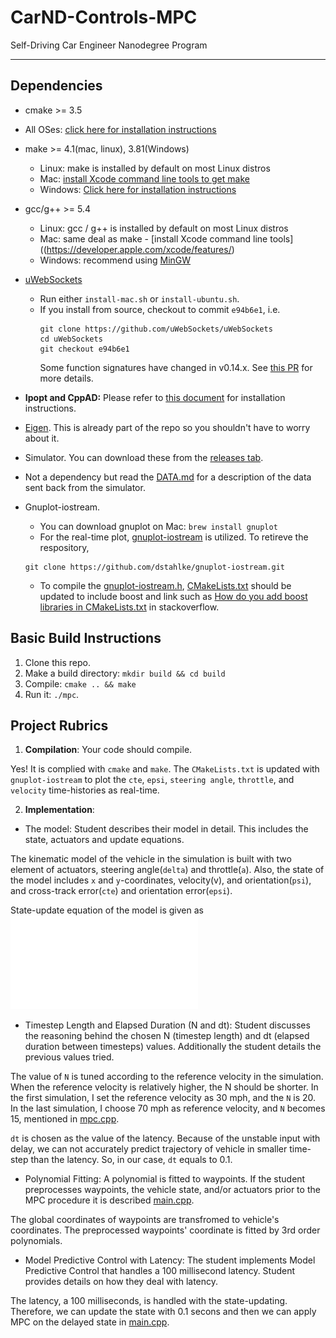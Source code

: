 # CarND-Controls-MPC
Self-Driving Car Engineer Nanodegree Program


---
## Dependencies

* cmake >= 3.5
 * All OSes: [click here for installation instructions](https://cmake.org/install/)
* make >= 4.1(mac, linux), 3.81(Windows)
  * Linux: make is installed by default on most Linux distros
  * Mac: [install Xcode command line tools to get make](https://developer.apple.com/xcode/features/)
  * Windows: [Click here for installation instructions](http://gnuwin32.sourceforge.net/packages/make.htm)
* gcc/g++ >= 5.4
  * Linux: gcc / g++ is installed by default on most Linux distros
  * Mac: same deal as make - [install Xcode command line tools]((https://developer.apple.com/xcode/features/)
  * Windows: recommend using [MinGW](http://www.mingw.org/)
* [uWebSockets](https://github.com/uWebSockets/uWebSockets)
  * Run either `install-mac.sh` or `install-ubuntu.sh`.
  * If you install from source, checkout to commit `e94b6e1`, i.e.
    ```
    git clone https://github.com/uWebSockets/uWebSockets
    cd uWebSockets
    git checkout e94b6e1
    ```
    Some function signatures have changed in v0.14.x. See [this PR](https://github.com/udacity/CarND-MPC-Project/pull/3) for more details.

* **Ipopt and CppAD:** Please refer to [this document](https://github.com/udacity/CarND-MPC-Project/blob/master/install_Ipopt_CppAD.md) for installation instructions.
* [Eigen](http://eigen.tuxfamily.org/index.php?title=Main_Page). This is already part of the repo so you shouldn't have to worry about it.
* Simulator. You can download these from the [releases tab](https://github.com/udacity/self-driving-car-sim/releases).
* Not a dependency but read the [DATA.md](./DATA.md) for a description of the data sent back from the simulator.

* Gnuplot-iostream. 
  * You can download gnuplot on Mac: ```brew install gnuplot```
  * For the real-time plot, [gnuplot-iostream](http://stahlke.org/dan/gnuplot-iostream/) is utilized. To retireve the respository, 
  ```
  git clone https://github.com/dstahlke/gnuplot-iostream.git
  ```
  * To compile the [gnuplot-iostream.h](./src/gnuplot-iostream.h), [CMakeLists.txt](./CMakeLists.txt) should be updated to include boost and link such as [How do you add boost libraries in CMakeLists.txt](https://stackoverflow.com/questions/6646405/how-do-you-add-boost-libraries-in-cmakelists-txt) in stackoverflow.


## Basic Build Instructions

1. Clone this repo.
2. Make a build directory: `mkdir build && cd build`
3. Compile: `cmake .. && make`
4. Run it: `./mpc`.

## Project Rubrics

[//]: # (Image References)
[image1]: ./output/stateequation.pdf "state_equation"

1. **Compilation**: Your code should compile.

Yes! It is complied with ```cmake``` and ```make```. The ```CMakeLists.txt``` is updated with ```gnuplot-iostream``` to plot the ```cte```, ```epsi```, ```steering angle```, ```throttle```, and ```velocity``` time-histories as real-time.

2. **Implementation**: 

* The model: Student describes their model in detail. This includes the state, actuators and update equations.

The kinematic model of the vehicle in the simulation is built with two element of actuators, steering angle(```delta```) and throttle(```a```).
Also, the state of the model includes ```x``` and ```y```-coordinates, velocity(v), and orientation(```psi```), and cross-track error(```cte```) and orientation error(```epsi```).

State-update equation of the model is given as
![alt text][image1]

* Timestep Length and Elapsed Duration (N and dt): Student discusses the reasoning behind the chosen N (timestep length) and dt (elapsed duration between timesteps) values. Additionally the student details the previous values tried.

The value of ```N``` is tuned according to the reference velocity in the simulation. When the reference velocity is relatively higher, the N should be shorter.
In the first simulation, I set the reference velocity as 30 mph, and the ```N``` is 20. In the last simulation, I choose 70 mph as reference velocity, and ```N``` becomes 15, mentioned in [mpc.cpp](./src/mpc.cpp).

```dt``` is chosen as the value of the latency. Because of the unstable input with delay, we can not accurately predict trajectory of vehicle in smaller time-step than the latency. So, in our case, ```dt``` equals to 0.1.

* Polynomial Fitting:  A polynomial is fitted to waypoints. If the student preprocesses waypoints, the vehicle state, and/or actuators prior to the MPC procedure it is described [main.cpp](./src/main.cpp).

The global coordinates of waypoints are transfromed to vehicle's coordinates. The preprocessed waypoints' coordinate is fitted by 3rd order polynomials.

* Model Predictive Control with Latency: The student implements Model Predictive Control that handles a 100 millisecond latency. Student provides details on how they deal with latency.

The latency, a 100 milliseconds, is handled with the state-updating. Therefore, we can update the state with 0.1 secons and then we can apply MPC on the delayed state in [main.cpp](./src/main.cpp).


  



